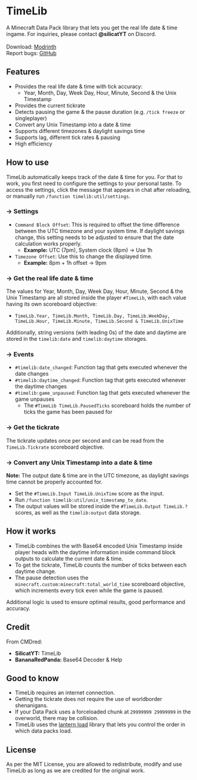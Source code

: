 # TimeLib
A Minecraft Data Pack library that lets you get the real life date & time ingame. For inquiries, please contact **@silicatYT** on Discord.\
\
Download: [Modrinth](https://modrinth.com/datapack/timelib)\
Report bugs: [GitHub](https://github.com/CMDred/TimeLib)

## Features
- Provides the real life date & time with tick accuracy:
  - Year, Month, Day, Week Day, Hour, Minute, Second & the Unix Timestamp
- Provides the current tickrate
- Detects pausing the game & the pause duration (e.g. `/tick freeze` or singleplayer)
- Convert any Unix Timestamp into a date & time
- Supports different timezones & daylight savings time
- Supports lag, different tick rates & pausing
- High efficiency

## How to use
TimeLib automatically keeps track of the date & time for you. For that to work, you first need to configure the settings to your personal taste. To access the settings, click the message that appears in chat after reloading, or manually run `/function timelib:util/settings`.
### &rarr; Settings
- `Command Block Offset`: This is required to offset the time difference between the UTC timezone and your system time. If daylight savings change, this setting needs to be adjusted to ensure that the date calculation works properly.
  - **Example:** UTC (7pm), System clock (8pm) &rarr; Use 1h
- `Timezone Offset`: Use this to change the displayed time.
  - **Example:** 8pm + 1h offset &rarr; 9pm
### &rarr; Get the real life date & time
The values for Year, Month, Day, Week Day, Hour, Minute, Second & the Unix Timestamp are all stored inside the player `#TimeLib`, with each value having its own scoreboard objective:
- `TimeLib.Year, TimeLib.Month, TimeLib.Day, TimeLib.WeekDay, TimeLib.Hour, TimeLib.Minute, TimeLib.Second & TimeLib.UnixTime`

Additionally, string versions (with leading 0s) of the date and daytime are stored in the `timelib:date` and `timelib:daytime` storages.

### &rarr; Events
- `#timelib:date_changed`: Function tag that gets executed whenever the date changes
- `#timelib:daytime_changed`: Function tag that gets executed whenever the daytime changes
- `#timelib:game_unpaused`: Function tag that gets executed whenever the game unpauses
  - The `#TimeLib TimeLib.PausedTicks` scoreboard holds the number of ticks the game has been paused for

### &rarr; Get the tickrate
The tickrate updates once per second and can be read from the `TimeLib.Tickrate` scoreboard objective.

### &rarr; Convert any Unix Timestamp into a date & time
**Note:** The output date & time are in the UTC timezone, as daylight savings time cannot be properly accounted for.

- Set the `#TimeLib.Input TimeLib.UnixTime` score as the input.
- Run `/function timelib:util/unix_timestamp_to_date`.
- The output values will be stored inside the `#TimeLib.Output TimeLib.?` scores, as well as the `timelib:output` data storage.

## How it works
- TimeLib combines the with Base64 encoded Unix Timestamp inside player heads with the daytime information inside command block outputs to calculate the current date & time.
- To get the tickrate, TimeLib counts the number of ticks between each daytime change.
- The pause detection uses the `minecraft.custom:minecraft:total_world_time` scoreboard objective, which increments every tick even while the game is paused.

Additional logic is used to ensure optimal results, good performance and accuracy.

## Credit
From CMDred:
- **SilicatYT:** TimeLib
- **BananaRedPanda:** Base64 Decoder & Help

## Good to know
- TimeLib requires an internet connection.
- Getting the tickrate does not require the use of worldborder shenanigans.
- If your Data Pack uses a forceloaded chunk at `29999999 29999999` in the overworld, there may be collision.
- TimeLib uses the [lantern load](https://github.com/LanternMC/load) library that lets you control the order in which data packs load.

## License
As per the MIT License, you are allowed to redistribute, modify and use TimeLib as long as we are credited for the original work.

